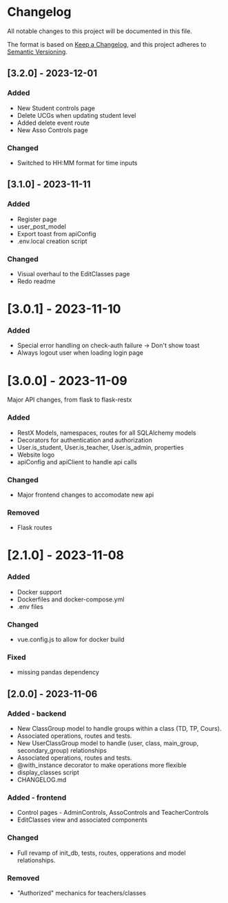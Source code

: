 # Changelog

All notable changes to this project will be documented in this file.

The format is based on [Keep a Changelog](https://keepachangelog.com/en/1.0.0/),
and this project adheres to [Semantic Versioning](https://semver.org/spec/v2.0.0.html).

## [3.2.0] - 2023-12-01
### Added
- New Student controls page
- Delete UCGs when updating student level
- Added delete event route
- New Asso Controls page

### Changed
- Switched to HH:MM format for time inputs


## [3.1.0] - 2023-11-11
### Added
- Register page
- user_post_model
- Export toast from apiConfig
- .env.local creation script

### Changed
- Visual overhaul to the EditClasses page
- Redo readme

# [3.0.1] - 2023-11-10
### Added
- Special error handling on check-auth failure -> Don't show toast
- Always logout user when loading login page

# [3.0.0] - 2023-11-09
Major API changes, from flask to flask-restx
### Added
- RestX Models, namespaces, routes for all SQLAlchemy models
- Decorators for authentication and authorization
- User.is_student, User.is_teacher, User.is_admin, properties
- Website logo
- apiConfig and apiClient to handle api calls

### Changed
- Major frontend changes to accomodate new api

### Removed
- Flask routes

# [2.1.0] - 2023-11-08
### Added
- Docker support
- Dockerfiles and docker-compose.yml
- .env files

### Changed
- vue.config.js to allow for docker build

### Fixed
- missing pandas dependency


## [2.0.0] - 2023-11-06

### Added - backend

- New ClassGroup model to handle groups within a class (TD, TP, Cours).
- Associated operations, routes and tests.
- New UserClassGroup model to handle (user, class, main_group, secondary_group) relationships
- Associated operations, routes and tests.
- @with_instance decorator to make operations more flexible
- display_classes script
- CHANGELOG.md

### Added - frontend
- Control pages - AdminControls, AssoControls and TeacherControls
- EditClasses view and associated components

### Changed
- Full revamp of init_db, tests, routes, opperations and model relationships.

### Removed
- "Authorized" mechanics for teachers/classes